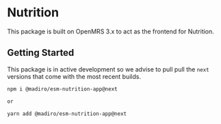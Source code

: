 # Nutrition

This package is built on OpenMRS 3.x to act as the frontend for Nutrition.

## Getting Started

This package is in active development so we advise to pull pull the `next` versions that come with the most recent builds.

```sh
npm i @madiro/esm-nutrition-app@next

or

yarn add @madiro/esm-nutrition-app@next
```
